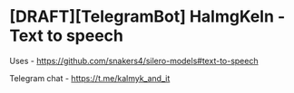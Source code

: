 # [DRAFT][TelegramBot] HalmgKeln - Text to speech 

Uses - https://github.com/snakers4/silero-models#text-to-speech

Telegram chat - https://t.me/kalmyk_and_it